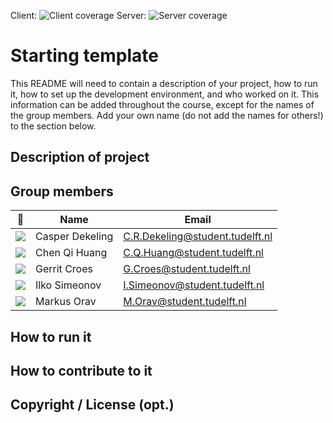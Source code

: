Client: ![Client coverage](https://gitlab.ewi.tudelft.nl/cse1105/2019-2020/organisation/repository-template/badges/master/coverage.svg?job=client-test)
Server: ![Server coverage](https://gitlab.ewi.tudelft.nl/cse1105/2019-2020/organisation/repository-template/badges/master/coverage.svg?job=server-test)


# Starting template

This README will need to contain a description of your project, how to run it, how to set up the development environment, and who worked on it.
This information can be added throughout the course, except for the names of the group members.
Add your own name (do not add the names for others!) to the section below.

## Description of project

## Group members

| 📸 | Name | Email |
|---|---|---|
| ![](https://eu.ui-avatars.com/api/?name=C.D&length=4&size=50&color=DDD&background=777&font-size=0.325) | Casper Dekeling | C.R.Dekeling@student.tudelft.nl |
|![](https://eu.ui-avatars.com/api/?name=C.Q.H&length=4&size=50&color=DDD&background=777&font-size=0.325)| Chen Qi Huang | C.Q.Huang@student.tudelft.nl |
| ![](https://eu.ui-avatars.com/api/?name=G.C.&length=4&size=50&color=DDD&background=777&font-size=0.325) | Gerrit Croes | G.Croes@student.tudelft.nl |
| ![](https://eu.ui-avatars.com/api/?name=I.S&length=4&size=50&color=DDD&background=777&font-size=0.325) | Ilko Simeonov | I.Simeonov@student.tudelft.nl |
| ![](https://eu.ui-avatars.com/api/?name=M.O&length=4&size=50&color=DDD&background=777&font-size=0.325) | Markus Orav | M.Orav@student.tudelft.nl |


<!-- Instructions (remove once assignment has been completed -->
<!-- - Add (only!) your own name to the table above (use Markdown formatting) -->
<!-- - Mention your *student* email address -->
<!-- - Preferably add a recognisable photo, otherwise add your GitLab photo -->
<!-- - (please make sure the photos have the same size) --> 

## How to run it

## How to contribute to it

## Copyright / License (opt.)
